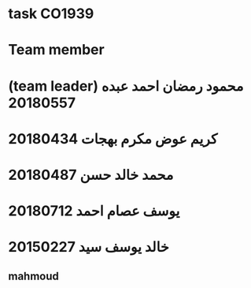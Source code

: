 # task CO1939 
#   Team member
# (team leader) محمود رمضان احمد عبده 20180557
#   كريم عوض مكرم بهجات 20180434
#   20180487 محمد خالد حسن 
#   يوسف عصام احمد 20180712
#   خالد يوسف سيد 20150227

 ## mahmoud
